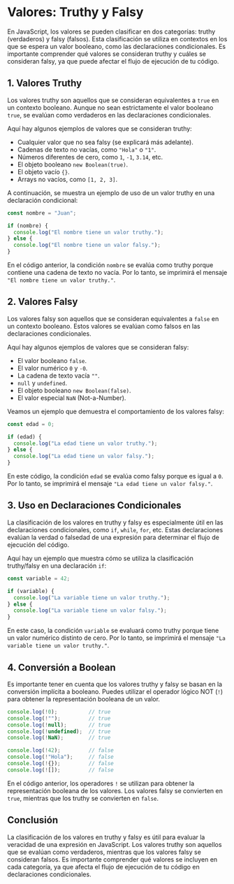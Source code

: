 # Valores: Truthy y Falsy

En JavaScript, los valores se pueden clasificar en dos categorías: truthy (verdaderos) y falsy (falsos). Esta clasificación se utiliza en contextos en los que se espera un valor booleano, como las declaraciones condicionales. Es importante comprender qué valores se consideran truthy y cuáles se consideran falsy, ya que puede afectar el flujo de ejecución de tu código.

## 1. Valores Truthy

Los valores truthy son aquellos que se consideran equivalentes a `true` en un contexto booleano. Aunque no sean estrictamente el valor booleano `true`, se evalúan como verdaderos en las declaraciones condicionales.

Aquí hay algunos ejemplos de valores que se consideran truthy:

- Cualquier valor que no sea falsy (se explicará más adelante).
- Cadenas de texto no vacías, como `"Hola"` o `"1"`.
- Números diferentes de cero, como `1`, `-1`, `3.14`, etc.
- El objeto booleano `new Boolean(true)`.
- El objeto vacío `{}`.
- Arrays no vacíos, como `[1, 2, 3]`.

A continuación, se muestra un ejemplo de uso de un valor truthy en una declaración condicional:

```javascript
const nombre = "Juan";

if (nombre) {
  console.log("El nombre tiene un valor truthy.");
} else {
  console.log("El nombre tiene un valor falsy.");
}
```

En el código anterior, la condición `nombre` se evalúa como truthy porque contiene una cadena de texto no vacía. Por lo tanto, se imprimirá el mensaje `"El nombre tiene un valor truthy."`.

## 2. Valores Falsy

Los valores falsy son aquellos que se consideran equivalentes a `false` en un contexto booleano. Estos valores se evalúan como falsos en las declaraciones condicionales.

Aquí hay algunos ejemplos de valores que se consideran falsy:

- El valor booleano `false`.
- El valor numérico `0` y `-0`.
- La cadena de texto vacía `""`.
- `null` y `undefined`.
- El objeto booleano `new Boolean(false)`.
- El valor especial `NaN` (Not-a-Number).

Veamos un ejemplo que demuestra el comportamiento de los valores falsy:

```javascript
const edad = 0;

if (edad) {
  console.log("La edad tiene un valor truthy.");
} else {
  console.log("La edad tiene un valor falsy.");
}
```

En este código, la condición `edad` se evalúa como falsy porque es igual a `0`. Por lo tanto, se imprimirá el mensaje `"La edad tiene un valor falsy."`.

## 3. Uso en Declaraciones Condicionales

La clasificación de los valores en truthy y falsy es especialmente útil en las declaraciones condicionales, como `if`, `while`, `for`, etc. Estas declaraciones evalúan la verdad o falsedad de una expresión para determinar el flujo de ejecución del código.

Aquí hay un ejemplo que muestra cómo se utiliza la clasificación truthy/falsy en una declaración `if`:

```javascript
const variable = 42;

if (variable) {
  console.log("La variable tiene un valor truthy.");
} else {
  console.log("La variable tiene un valor falsy.");
}
```

En este caso, la condición `variable` se evaluará como truthy porque tiene un valor numérico distinto de cero. Por lo tanto, se imprimirá el mensaje `"La variable tiene un valor truthy."`.

## 4. Conversión a Boolean

Es importante tener en cuenta que los valores truthy y falsy se basan en la conversión implícita a booleano. Puedes utilizar el operador lógico NOT (`!`) para obtener la representación booleana de un valor.

```javascript
console.log(!0);          // true
console.log(!"");         // true
console.log(!null);       // true
console.log(!undefined);  // true
console.log(!NaN);        // true

console.log(!42);         // false
console.log(!"Hola");     // false
console.log(!{});         // false
console.log(![]);         // false
```

En el código anterior, los operadores `!` se utilizan para obtener la representación booleana de los valores. Los valores falsy se convierten en `true`, mientras que los truthy se convierten en `false`.

## Conclusión

La clasificación de los valores en truthy y falsy es útil para evaluar la veracidad de una expresión en JavaScript. Los valores truthy son aquellos que se evalúan como verdaderos, mientras que los valores falsy se consideran falsos. Es importante comprender qué valores se incluyen en cada categoría, ya que afecta el flujo de ejecución de tu código en declaraciones condicionales.